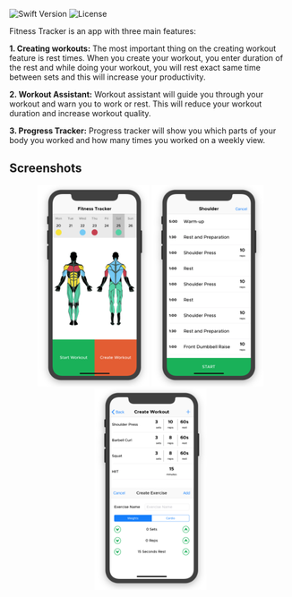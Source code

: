 ![Swift Version](https://img.shields.io/badge/Swift-4.2-F16D39.svg?style=flat) ![License](https://img.shields.io/dub/l/vibe-d.svg)

Fitness Tracker is an app with three main features:

**1. Creating workouts:**
The most important thing on the creating workout feature is rest times. When you create your workout, you enter duration of the rest and while doing your workout, you will rest exact same time between sets and this will increase your productivity.

**2. Workout Assistant:**
Workout assistant will guide you through your workout and warn you to work or rest. This will reduce your workout duration and increase workout quality.

**3. Progress Tracker:**
Progress tracker will show you which parts of your body you worked and how many times you worked on a weekly view.


## Screenshots

<p align="center">
  <img src="/screenshots/ss22.png?raw=true" width="200"/>
  <img src="/screenshots/ss3.png?raw=true" width="200"/>
  <img src="/screenshots/ss4.png?raw=true" width="200"/>
</p>
